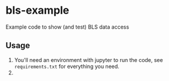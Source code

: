 # bls-example

Example code to show (and test) BLS data access

## Usage

1. You'll need an environment with jupyter to run the code, see `requirements.txt` for everything you need.
1. 